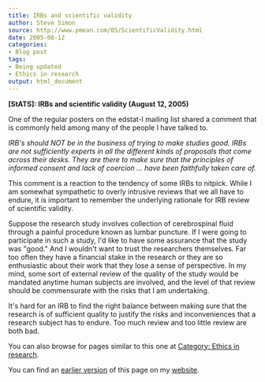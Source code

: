 ```yaml
---
title: IRBs and scientific validity
author: Steve Simon
source: http://www.pmean.com/05/ScientificValidity.html
date: 2005-08-12
categories:
- Blog post
tags:
- Being updated
- Ethics in research
output: html_document
---
```

**[StATS]: IRBs and scientific validity (August 12,
2005)**

One of the regular posters on the edstat-l mailing list shared a comment
that is commonly held among many of the people I have talked to.

*IRB's should NOT be in the business of trying to make studies good.
IRBs are not sufficiently experts in all the different kinds of
proposals that come across their desks. They are there to make sure
that the principles of informed consent and lack of coercion \... have
been faithfully taken care of.*

This comment is a reaction to the tendency of some IRBs to nitpick.
While I am somewhat sympathetic to overly intrusive reviews that we all
have to endure, it is important to remember the underlying rationale for
IRB review of scientific validity.

Suppose the research study involves collection of cerebrospinal fluid
through a painful procedure known as lumbar puncture. If I were going to
participate in such a study, I'd like to have some assurance that the
study was "good." And I wouldn't want to trust the researchers
themselves. Far too often they have a financial stake in the research or
they are so enthusiastic about their work that they lose a sense of
perspective. In my mind, some sort of external review of the quality of
the study would be mandated anytime human subjects are involved, and the
level of that review should be commensurate with the risks that I am
undertaking.

It's hard for an IRB to find the right balance between making sure that
the research is of sufficient quality to justify the risks and
inconveniences that a research subject has to endure. Too much review
and too little review are both bad.

You can also browse
for pages similar to this one at [Category: Ethics in
research](../category/EthicsInResearch.html).

You can find an [earlier version][sim1] of this page on my [website][sim2].

[sim1]: http://www.pmean.com/05/ScientificValidity/
[sim2]: http://www.pmean.com
